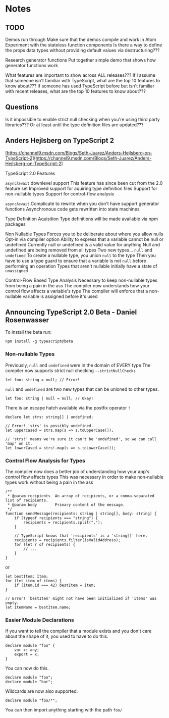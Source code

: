 
# Notes

## TODO

Demos run through
  Make sure that the demos compile and work in Atom
  Experiment with the stateless function components
    Is there a way to define the props data types without providing default values via destructuring???






Research generator functions
  Put together simple demo that shows how generator functions work

What features are important to show across ALL releases???
  If I assume that someone isn't familiar with TypeScript, what are the top 10 features to know about???
  If someone has used TypeScript before but isn't familiar with recent releases, what are the top 10 features to know about???

## Questions

Is it impossible to enable strict null checking when you're using third party libraries???
  Or at least until the type definition files are updated???



## Anders Hejlsberg on TypeScript 2

[https://channel9.msdn.com/Blogs/Seth-Juarez/Anders-Hejlsberg-on-TypeScript-2](https://channel9.msdn.com/Blogs/Seth-Juarez/Anders-Hejlsberg-on-TypeScript-2)

TypeScript 2.0 Features

`async`/`await` downlevel support
  This feature has since been cut from the 2.0 feature set
Improved support for aquiring type definition files
Support for non-nullable types
Support for control-flow analysis

`async`/`await`
  Complicate to rewrite when you don't have support generator functions
  Asynchronous code gets rewritten into state machines

Type Definition Aquisition
  Type definitions will be made available via npm packages

Non Nullable Types
  Forces you to be deliberate about where you allow nulls
  Opt-in via compiler option
  Ability to express that a variable cannot be null or undefined
  Currently null or undefined is a valid value for anything
  Null and undefined are being removed from all types
  Two new types... `null` and `undefined`
  To create a nullable type, you union `null` to the type
  Then you have to use a type guard to ensure that a variable is not `null` before performing an operation
  Types that aren't nullable initially have a state of `unassigned`

Control-Flow Based Type Analysis
  Necessary to keep non-nullable types from being a pain in the ass
  The compiler now understands how your control flow affects a variable's type
  The compiler will enforce that a non-nullable variable is assigned before it's used

## Announcing TypeScript 2.0 Beta - Daniel Rosenwasser

To install the beta run:

```
npm install -g typescript@beta
```

### Non-nullable Types

Previously, `null` and `undefined` were in the domain of EVERY type
The compiler now supports strict null checking `--strictNullChecks`

```
let foo: string = null; // Error!
```

`null` and `undefined` are two new types that can be unioned to other types.

```
let foo: string | null = null; // Okay!
```

There is an escape hatch available via the postfix operator `!`

```
declare let strs: string[] | undefined;

// Error! 'strs' is possibly undefined.
let upperCased = strs.map(s => s.toUpperCase());

// 'strs!' means we're sure it can't be 'undefined', so we can call 'map' on it.
let lowerCased = strs!.map(s => s.toLowerCase());
```

### Control Flow Analysis for Types

The compiler now does a better job of understanding how your app's control flow affects types
This was necessary in order to make non-nullable types work without being a pain in the ass

```
/**
 * @param recipients  An array of recipients, or a comma-separated list of recipients.
 * @param body        Primary content of the message.
 */
function sendMessage(recipients: string | string[], body: string) {
    if (typeof recipients === "string") {
        recipients = recipients.split(",");
    }

    // TypeScript knows that 'recipients' is a 'string[]' here.
    recipients = recipients.filter(isValidAddress);
    for (let r of recipients) {
        // ...
    }
}
```

or 

```
let bestItem: Item;
for (let item of items) {
    if (item.id === 42) bestItem = item;
}

// Error! 'bestItem' might not have been initialized if 'items' was empty.
let itemName = bestItem.name;
```

### Easier Module Declarations

If you want to tell the compiler that a module exists and you don't care about the shape of it, you used to have to do this.

```
declare module "foo" {
    var x: any;
    export = x;
}
```

You can now do this.

```
declare module "foo";
declare module "bar";
```

Wildcards are now also supported.

```
declare module "foo/*";
```

You can then import anything starting with the path `foo/`
